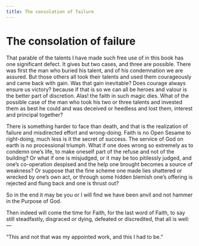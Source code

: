 ```yaml
---
title: The consolation of failure
---
```

# The consolation of failure

That parable of the talents I have made such free use of in this book
has one significant defect. It gives but two cases, and three are
possible. There was first the man who buried his talent, and of his
condemnation we are assured. But those others all took their talents and
used them courageously and came back with gain. Was that gain
inevitable? Does courage always ensure us victory? because if that is so
we can all be heroes and valour is the better part of discretion. Alas\!
the faith in such magic dies. What of the possible case of the man who
took his two or three talents and invested them as best he could and was
deceived or heedless and lost them, interest and principal together?

There is something harder to face than death, and that is the
realization of failure and misdirected effort and wrong-doing. Faith is
no Open Sesame to right-doing, much less is it the secret of success.
The service of God on earth is no processional triumph. What if one does
wrong so extremely as to condemn one’s life, to make oneself part of the
refuse and not of the building? Or what if one is misjudged, or it may
be too pitilessly judged, and one’s co-operation despised and the help
one brought becomes a source of weakness? Or suppose that the fine
scheme one made lies shattered or wrecked by one’s own act, or through
some hidden blemish one’s offering is rejected and flung back and one is
thrust out?

So in the end it may be you or I will find we have been anvil and not
hammer in the Purpose of God.

Then indeed will come the time for Faith, for the last word of Faith, to
say still steadfastly, disgraced or dying, defeated or discredited, that
all is well:—

“This and not that was my appointed work, and this I had to be.”
